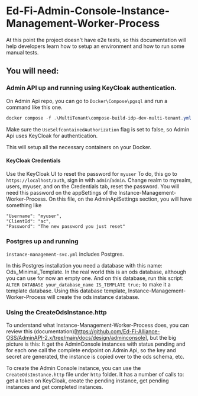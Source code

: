 # Ed-Fi-Admin-Console-Instance-Management-Worker-Process

At this point the project doesn't have e2e tests, so this documentation will help developers learn how to setup an environment and how to run some manual tests.

## You will need:

### Admin API up and running using KeyCloak authentication. 

On Admin Api repo, you can go to `Docker\Compose\pgsql` and run a command like this one.

```powershell
docker compose -f .\MultiTenant\compose-build-idp-dev-multi-tenant.yml --env-file .env  up -d
```

Make sure the `UseSelfcontainedAuthorization` flag is set to false, so Admin Api uses KeyCloak for authentication. 

This will setup all the necessary containers on your Docker. 

#### KeyCloak Credentials

Use the KeyCloak UI to reset the password for `myuser`
To do, this go to `https://localhost/auth`, sign in with `admin`/`admin`. Change realm to myrealm, users, myuser, and on the Credentials tab, reset the password.
You will need this password on the appSettings of the Instance-Management-Worker-Process.
On this file, on the AdminApiSettings section, you will have something like 

```
"Username": "myuser",
"ClientId": "ac",
"Password": "The new password you just reset"
```

### Postgres up and running

`instance-management-svc.yml` includes Postgres.

In this Postgres installation you need a database with this name: Ods_Minimal_Template. In the real world this is an ods database, although you can use for now an empty one.
And on this database, run this script: `ALTER DATABASE your_database_name IS_TEMPLATE true;` to make it a template database.
Using this database template, Instance-Management-Worker-Process will create the ods instance database.

### Using the CreateOdsInstance.http

To understand what Instance-Management-Worker-Process does, you can review this (documentation)[https://github.com/Ed-Fi-Alliance-OSS/AdminAPI-2.x/tree/main/docs/design/adminconsole], but the big picture is this: It get the AdminConsole instances with status pending and for each one call the complete endpoint on Admin Api, so the key and secret are generated, the instance is copied over to the ods schema, etc.

To create the Admin Console instance, you can use the `CreateOdsInstance.http` file under `http` folder. It has a number of calls to: get a token on KeyCloak, create the pending instance, get pending instances and get completed instances. 